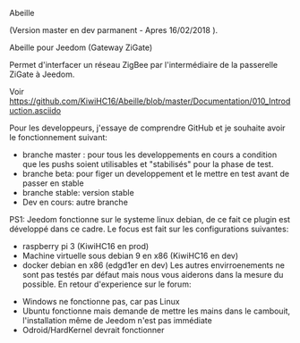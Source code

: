 Abeille

(Version master en dev parmanent - Apres 16/02/2018 ).

Abeille pour Jeedom (Gateway ZiGate)

Permet d'interfacer un réseau ZigBee par l'intermédiaire de la passerelle ZiGate à Jeedom.

Voir https://github.com/KiwiHC16/Abeille/blob/master/Documentation/010_Introduction.asciido

Pour les developpeurs, j'essaye de comprendre GitHub et je souhaite avoir le fonctionnement suivant:

* branche master : pour tous les developpements en cours a condition que les pushs soient utilisables et "stabilisés" pour la phase de test.
* branche beta: pour figer un developpement et le mettre en test avant de passer en stable
* branche stable: version stable
* Dev en cours: autre branche

PS1: Jeedom fonctionne sur le systeme linux debian, de ce fait ce plugin est développé dans ce cadre. Le focus est fait sur les configurations suivantes:
* raspberry pi 3 (KiwiHC16 en prod)
* Machine virtuelle sous debian 9 en x86 (KiwiHC16 en dev)
* docker debian en x86 (edgd1er en dev)
Les autres envirroenements ne sont pas testés par défaut mais nous vous aiderons dans la mesure du possible.
En retour d'experience sur le forum:
- Windows ne fonctionne pas, car pas Linux
- Ubuntu fonctionne mais demande de mettre les mains dans le cambouit, l'installation même de Jeedom n'est pas immédiate
- Odroid/HardKernel devrait fonctionner
